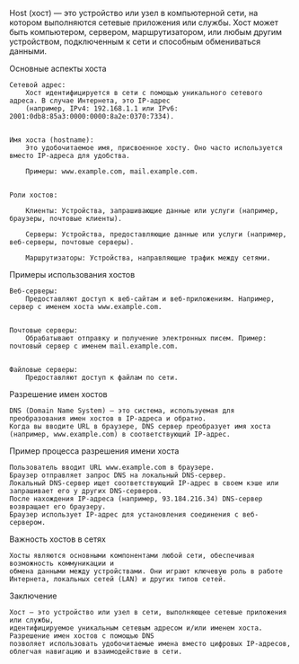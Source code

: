 
Host (хост) — это устройство или узел в компьютерной сети, на котором выполняются сетевые приложения или службы.
Хост может быть компьютером, сервером, маршрутизатором, или любым другим устройством,
подключенным к сети и способным обмениваться данными.


Основные аспекты хоста

    Сетевой адрес:
        Хост идентифицируется в сети с помощью уникального сетевого адреса. В случае Интернета, это IP-адрес
        (например, IPv4: 192.168.1.1 или IPv6: 2001:0db8:85a3:0000:0000:8a2e:0370:7334).


    Имя хоста (hostname):
        Это удобочитаемое имя, присвоенное хосту. Оно часто используется вместо IP-адреса для удобства.

        Примеры: www.example.com, mail.example.com.


    Роли хостов:

        Клиенты: Устройства, запрашивающие данные или услуги (например, браузеры, почтовые клиенты).

        Серверы: Устройства, предоставляющие данные или услуги (например, веб-серверы, почтовые серверы).

        Маршрутизаторы: Устройства, направляющие трафик между сетями.


Примеры использования хостов

    Веб-серверы:
        Предоставляют доступ к веб-сайтам и веб-приложениям. Например, сервер с именем хоста www.example.com.


    Почтовые серверы:
        Обрабатывают отправку и получение электронных писем. Пример: почтовый сервер с именем mail.example.com.


    Файловые серверы:
        Предоставляют доступ к файлам по сети.


Разрешение имен хостов
 
    DNS (Domain Name System) — это система, используемая для преобразования имен хостов в IP-адреса и обратно.
    Когда вы вводите URL в браузере, DNS сервер преобразует имя хоста (например, www.example.com) в соответствующий IP-адрес.


Пример процесса разрешения имени хоста

    Пользователь вводит URL www.example.com в браузере.
    Браузер отправляет запрос DNS на локальный DNS-сервер.
    Локальный DNS-сервер ищет соответствующий IP-адрес в своем кэше или запрашивает его у других DNS-серверов.
    После нахождения IP-адреса (например, 93.184.216.34) DNS-сервер возвращает его браузеру.
    Браузер использует IP-адрес для установления соединения с веб-сервером.


Важность хостов в сетях

    Хосты являются основными компонентами любой сети, обеспечивая возможность коммуникации и 
    обмена данными между устройствами. Они играют ключевую роль в работе Интернета, локальных сетей (LAN) и других типов сетей.


Заключение

    Хост — это устройство или узел в сети, выполняющее сетевые приложения или службы, 
    идентифицируемое уникальным сетевым адресом и/или именем хоста. Разрешение имен хостов с помощью DNS 
    позволяет использовать удобочитаемые имена вместо цифровых IP-адресов, облегчая навигацию и взаимодействие в сети.

